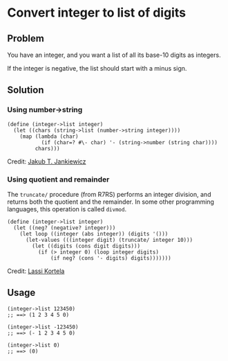 # Convert integer to list of digits

## Problem

You have an integer, and you want a list of all its base-10 digits as
integers.

If the integer is negative, the list should start with a minus sign.

## Solution

### Using number->string

```
(define (integer->list integer)
  (let ((chars (string->list (number->string integer))))
    (map (lambda (char)
           (if (char=? #\- char) '- (string->number (string char))))
         chars)))
```

Credit: [Jakub T. Jankiewicz](https://jcubic.pl/me)

### Using quotient and remainder

The `truncate/` procedure (from R7RS) performs an integer division,
and returns both the quotient and the remainder. In some other
programming languages, this operation is called `divmod`.

```
(define (integer->list integer)
  (let ((neg? (negative? integer)))
    (let loop ((integer (abs integer)) (digits '()))
      (let-values (((integer digit) (truncate/ integer 10)))
        (let ((digits (cons digit digits)))
          (if (> integer 0) (loop integer digits)
              (if neg? (cons '- digits) digits)))))))
```

Credit: [Lassi Kortela](https://github.com/lassik)

## Usage

```
(integer->list 123450)
;; ==> (1 2 3 4 5 0)
```

```
(integer->list -123450)
;; ==> (- 1 2 3 4 5 0)
```

```
(integer->list 0)
;; ==> (0)
```
